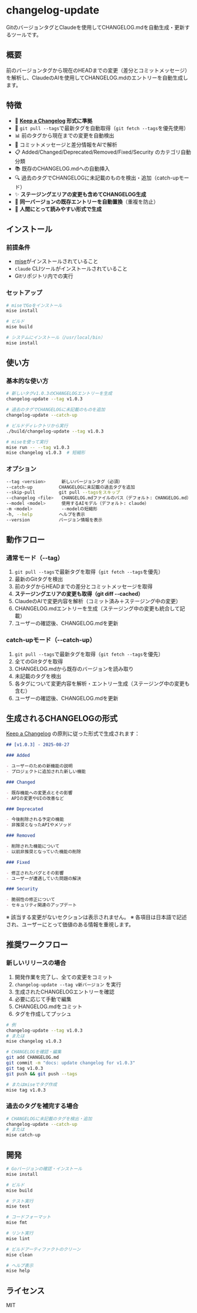 # changelog-update

GitのバージョンタグとClaudeを使用してCHANGELOG.mdを自動生成・更新するツールです。

## 概要

前のバージョンタグから現在のHEADまでの変更（差分とコミットメッセージ）を解析し、ClaudeのAIを使用してCHANGELOG.mdのエントリーを自動生成します。

## 特徴

- 📝 **[Keep a Changelog](https://keepachangelog.com/ja/1.1.0/) 形式に準拠**
- 🔄 `git pull --tags`で最新タグを自動取得（`git fetch --tags`を優先使用）
- 📊 前のタグから現在までの変更を自動検出
- 🧠 コミットメッセージと差分情報をAIで解析
- 📋 Added/Changed/Deprecated/Removed/Fixed/Security のカテゴリ自動分類
- 📚 既存のCHANGELOG.mdへの自動挿入
- 🔍 過去のタグでCHANGELOGに未記載のものを検出・追加（catch-upモード）
- ✨ **ステージングエリアの変更も含めてCHANGELOG生成**
- 🔄 **同一バージョンの既存エントリーを自動置換**（重複を防止）
- 👥 **人間にとって読みやすい形式で生成**

## インストール

### 前提条件

- [mise](https://mise.jdx.dev/)がインストールされていること
- `claude` CLIツールがインストールされていること
- Gitリポジトリ内での実行

### セットアップ

```bash
# miseでGoをインストール
mise install

# ビルド
mise build

# システムにインストール（/usr/local/bin）
mise install
```

## 使い方

### 基本的な使い方

```bash
# 新しいタグv1.0.3のCHANGELOGエントリーを生成
changelog-update --tag v1.0.3

# 過去のタグでCHANGELOGに未記載のものを追加
changelog-update --catch-up

# ビルドディレクトリから実行
./build/changelog-update --tag v1.0.3

# miseを使って実行
mise run -- --tag v1.0.3
mise changelog v1.0.3  # 短縮形
```

### オプション

```bash
--tag <version>      新しいバージョンタグ（必須）
--catch-up          CHANGELOGに未記載の過去タグを追加
--skip-pull         git pull --tagsをスキップ
--changelog <file>   CHANGELOG.mdファイルのパス（デフォルト: CHANGELOG.md）
--model <model>      使用するAIモデル（デフォルト: claude）
-m <model>           --modelの短縮形
-h, --help          ヘルプを表示
--version           バージョン情報を表示
```

## 動作フロー

### 通常モード（--tag）
1. `git pull --tags`で最新タグを取得（`git fetch --tags`を優先）
2. 最新のGitタグを検出
3. 前のタグからHEADまでの差分とコミットメッセージを取得
4. **ステージングエリアの変更も取得（git diff --cached）**
5. ClaudeのAIで変更内容を解析（コミット済み＋ステージング中の変更）
6. CHANGELOG.mdエントリーを生成（ステージング中の変更も統合して記載）
7. ユーザーの確認後、CHANGELOG.mdを更新

### catch-upモード（--catch-up）
1. `git pull --tags`で最新タグを取得（`git fetch --tags`を優先）
2. 全てのGitタグを取得
3. CHANGELOG.mdから既存のバージョンを読み取り
4. 未記載のタグを検出
5. 各タグについて変更内容を解析・エントリー生成（ステージング中の変更も含む）
6. ユーザーの確認後、CHANGELOG.mdを更新

## 生成されるCHANGELOGの形式

[Keep a Changelog](https://keepachangelog.com/ja/1.1.0/) の原則に従った形式で生成されます：

```markdown
## [v1.0.3] - 2025-08-27

### Added

- ユーザーのための新機能の説明
- プロジェクトに追加された新しい機能

### Changed

- 既存機能への変更点とその影響
- APIの変更やUIの改善など

### Deprecated

- 今後削除される予定の機能
- 非推奨となったAPIやメソッド

### Removed

- 削除された機能について
- 以前非推奨となっていた機能の削除

### Fixed

- 修正されたバグとその影響
- ユーザーが遭遇していた問題の解決

### Security

- 脆弱性の修正について
- セキュリティ関連のアップデート

```

※ 該当する変更がないセクションは表示されません。
※ 各項目は日本語で記述され、ユーザーにとって価値のある情報を重視します。

## 推奨ワークフロー

### 新しいリリースの場合
1. 開発作業を完了し、全ての変更をコミット
2. `changelog-update --tag v新バージョン` を実行
3. 生成されたCHANGELOGエントリーを確認
4. 必要に応じて手動で編集
5. CHANGELOG.mdをコミット
6. タグを作成してプッシュ

```bash
# 例
changelog-update --tag v1.0.3
# または
mise changelog v1.0.3

# CHANGELOGを確認・編集
git add CHANGELOG.md
git commit -m "docs: update changelog for v1.0.3"
git tag v1.0.3
git push && git push --tags

# またはmiseでタグ作成
mise tag v1.0.3
```

### 過去のタグを補完する場合
```bash
# CHANGELOGに未記載のタグを検出・追加
changelog-update --catch-up
# または
mise catch-up
```

## 開発

```bash
# Goバージョンの確認・インストール
mise install

# ビルド
mise build

# テスト実行
mise test

# コードフォーマット
mise fmt

# リント実行
mise lint

# ビルドアーティファクトのクリーン
mise clean

# ヘルプ表示
mise help
```

## ライセンス

MIT